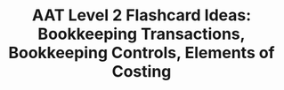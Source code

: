 ---
title: "AAT Level 2 Flashcard Ideas: Bookkeeping Transactions, Bookkeeping Controls, Elements of Costing"
description: "This book is full of flashcard ideas for AAT Level 2 Bookkeeping Transactions, Bookkeeping Controls and Elements of Costing."
AmazonID: "B09C15VFXL"
tags:
- AAT Level 2
- bookkeeping
- flashcards
series:
- AAT Level 2
---